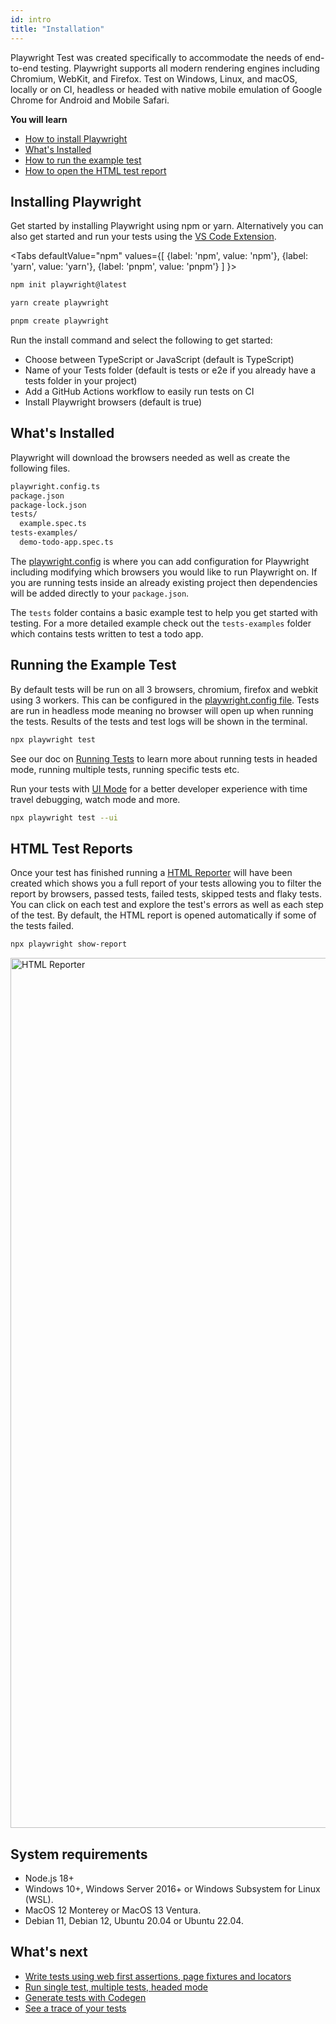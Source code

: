 ```yaml
---
id: intro
title: "Installation"
---
```


Playwright Test was created specifically to accommodate the needs of end-to-end testing. Playwright supports all modern rendering engines including Chromium, WebKit, and Firefox. Test on Windows, Linux, and macOS, locally or on CI, headless or headed with native mobile emulation of Google Chrome for Android and Mobile Safari.

**You will learn**

- [How to install Playwright](/intro.md#installing-playwright)
- [What's Installed](/intro.md#whats-installed)
- [How to run the example test](/intro.md#running-the-example-test)
- [How to open the HTML test report](/intro.md#html-test-reports)


## Installing Playwright

Get started by installing Playwright using npm or yarn. Alternatively you can also get started and run your tests using the [VS Code Extension](./getting-started-vscode.md).

<Tabs
  defaultValue="npm"
  values={[
    {label: 'npm', value: 'npm'},
    {label: 'yarn', value: 'yarn'},
    {label: 'pnpm', value: 'pnpm'}
  ]
}>
<TabItem value="npm">

```bash
npm init playwright@latest
```

</TabItem>

<TabItem value="yarn">

```bash
yarn create playwright
```

</TabItem>

<TabItem value="pnpm">

```bash
pnpm create playwright
```

</TabItem>
</Tabs>


Run the install command and select the following to get started:
 - Choose between TypeScript or JavaScript (default is TypeScript)
 - Name of your Tests folder (default is tests or e2e if you already have a tests folder in your project)
 - Add a GitHub Actions workflow to easily run tests on CI
 - Install Playwright browsers (default is true)


## What's Installed

Playwright will download the browsers needed as well as create the following files.

```bash
playwright.config.ts
package.json
package-lock.json
tests/
  example.spec.ts
tests-examples/
  demo-todo-app.spec.ts
```

The [playwright.config](./test-configuration.md) is where you can add configuration for Playwright including modifying which browsers you would like to run Playwright on. If you are running tests inside an already existing project then dependencies will be added directly to your `package.json`.

The `tests` folder contains a basic example test to help you get started with testing. For a more detailed example check out the `tests-examples` folder which contains tests written to test a todo app.

## Running the Example Test

By default tests will be run on all 3 browsers, chromium, firefox and webkit using 3 workers. This can be configured in the [playwright.config file](./test-configuration.md). Tests are run in headless mode meaning no browser will open up when running the tests. Results of the tests and test logs will be shown in the terminal.

```bash
npx playwright test
```

See our doc on [Running Tests](./running-tests.md) to learn more about running tests in headed mode, running multiple tests, running specific tests etc.

Run your tests with [UI Mode](./test-ui-mode.md) for a better developer experience with time travel debugging, watch mode and more.

```bash
npx playwright test --ui
```

## HTML Test Reports

Once your test has finished running a [HTML Reporter](./test-reporters.md#html-reporter) will have been created which shows you a full report of your tests allowing you to filter the report by browsers, passed tests, failed tests, skipped tests and flaky tests. You can click on each test and explore the test's errors as well as each step of the test. By default, the HTML report is opened automatically if some of the tests failed.

```bash
npx playwright show-report
```

<img width="1392" alt="HTML Reporter" src="https://user-images.githubusercontent.com/13063165/212743312-edf1e8ed-3fc2-48aa-9c93-24ae3e36504d.png" />

## System requirements

- Node.js 18+
- Windows 10+, Windows Server 2016+ or Windows Subsystem for Linux (WSL).
- MacOS 12 Monterey or MacOS 13 Ventura.
- Debian 11, Debian 12, Ubuntu 20.04 or Ubuntu 22.04.

## What's next

- [Write tests using web first assertions, page fixtures and locators](./writing-tests.md)
- [Run single test, multiple tests, headed mode](./running-tests.md)
- [Generate tests with Codegen](./codegen-intro.md)
- [See a trace of your tests](./trace-viewer-intro.md)
